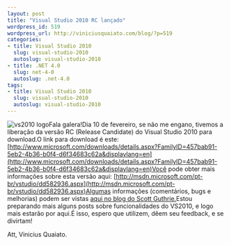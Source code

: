```yaml
---
layout: post
title: "Visual Studio 2010 RC lançado"
wordpress_id: 519
wordpress_url: http://viniciusquaiato.com/blog/?p=519
categories:
- title: Visual Studio 2010
  slug: visual-studio-2010
  autoslug: visual-studio-2010
- title: .NET 4.0
  slug: net-4-0
  autoslug: .net-4.0
tags:
- title: Visual Studio 2010
  slug: visual-studio-2010
  autoslug: visual-studio-2010
---
```

![vs2010 logo](http://viniciusquaiato.com/images_posts/vs2010_logo.png "vs2010 logo")Fala galera!Dia 10 de fevereiro, se não me engano, tivemos a liberação da versão RC (Release Candidate) do Visual Studio 2010 para download.O link para download é este: [http://www.microsoft.com/downloads/details.aspx?FamilyID=457bab91-5eb2-4b36-b0f4-d6f34683c62a&displaylang=en](http://www.microsoft.com/downloads/details.aspx?FamilyID=457bab91-5eb2-4b36-b0f4-d6f34683c62a&displaylang=en)Você pode obter mais informações sobre esta versão aqui: [http://msdn.microsoft.com/pt-br/vstudio/dd582936.aspx](http://msdn.microsoft.com/pt-br/vstudio/dd582936.aspx)Algumas informações (comentários, bugs e melhorias) podem ser vistas [aqui no blog do Scott Guthrie.](http://weblogs.asp.net/scottgu/archive/2010/02/08/vs-2010-net-4-release-candidate.aspx)Estou preparando mais alguns posts sobre funcionalidades do VS2010, e logo mais estarão por aqui.É isso, espero que utilizem, dêem seu feedback, e se divirtam!

Att,
Vinicius Quaiato.
